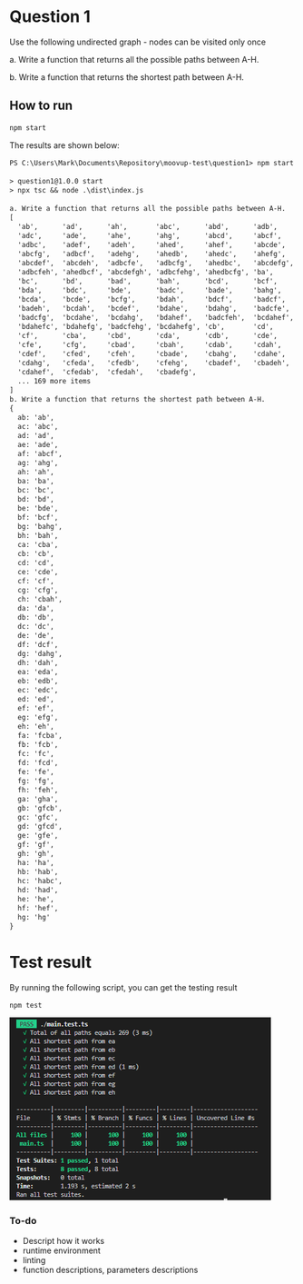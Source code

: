 
# Question 1 
Use the following undirected graph ­- nodes can be visited only once

a. Write a function that returns all the possible paths between A­-H.

b. Write a function that returns the shortest path between A­-H.

## How to run
```javascript
npm start
```

The results are shown below:
```
PS C:\Users\Mark\Documents\Repository\moovup-test\question1> npm start

> question1@1.0.0 start
> npx tsc && node .\dist\index.js

a. Write a function that returns all the possible paths between A­-H.
[
  'ab',      'ad',      'ah',       'abc',      'abd',      'adb',
  'adc',     'ade',     'ahe',      'ahg',      'abcd',     'abcf',
  'adbc',    'adef',    'adeh',     'ahed',     'ahef',     'abcde',
  'abcfg',   'adbcf',   'adehg',    'ahedb',    'ahedc',    'ahefg',
  'abcdef',  'abcdeh',  'adbcfe',   'adbcfg',   'ahedbc',   'abcdefg',
  'adbcfeh', 'ahedbcf', 'abcdefgh', 'adbcfehg', 'ahedbcfg', 'ba',
  'bc',      'bd',      'bad',      'bah',      'bcd',      'bcf',
  'bda',     'bdc',     'bde',      'badc',     'bade',     'bahg',
  'bcda',    'bcde',    'bcfg',     'bdah',     'bdcf',     'badcf',
  'badeh',   'bcdah',   'bcdef',    'bdahe',    'bdahg',    'badcfe',
  'badcfg',  'bcdahe',  'bcdahg',   'bdahef',   'badcfeh',  'bcdahef',
  'bdahefc', 'bdahefg', 'badcfehg', 'bcdahefg', 'cb',       'cd',
  'cf',      'cba',     'cbd',      'cda',      'cdb',      'cde',
  'cfe',     'cfg',     'cbad',     'cbah',     'cdab',     'cdah',
  'cdef',    'cfed',    'cfeh',     'cbade',    'cbahg',    'cdahe',
  'cdahg',   'cfeda',   'cfedb',    'cfehg',    'cbadef',   'cbadeh',
  'cdahef',  'cfedab',  'cfedah',   'cbadefg',
  ... 169 more items
]
b. Write a function that returns the shortest path between A­-H.
{
  ab: 'ab',
  ac: 'abc',
  ad: 'ad',
  ae: 'ade',
  af: 'abcf',
  ag: 'ahg',
  ah: 'ah',
  ba: 'ba',
  bc: 'bc',
  bd: 'bd',
  be: 'bde',
  bf: 'bcf',
  bg: 'bahg',
  bh: 'bah',
  ca: 'cba',
  cb: 'cb',
  cd: 'cd',
  ce: 'cde',
  cf: 'cf',
  cg: 'cfg',
  ch: 'cbah',
  da: 'da',
  db: 'db',
  dc: 'dc',
  de: 'de',
  df: 'dcf',
  dg: 'dahg',
  dh: 'dah',
  ea: 'eda',
  eb: 'edb',
  ec: 'edc',
  ed: 'ed',
  ef: 'ef',
  eg: 'efg',
  eh: 'eh',
  fa: 'fcba',
  fb: 'fcb',
  fc: 'fc',
  fd: 'fcd',
  fe: 'fe',
  fg: 'fg',
  fh: 'feh',
  ga: 'gha',
  gb: 'gfcb',
  gc: 'gfc',
  gd: 'gfcd',
  ge: 'gfe',
  gf: 'gf',
  gh: 'gh',
  ha: 'ha',
  hb: 'hab',
  hc: 'habc',
  hd: 'had',
  he: 'he',
  hf: 'hef',
  hg: 'hg'
}
```

# Test result 

By running the following script, you can get the testing result
```javascript
npm test
```

![alt text](testcases.png)

### To-do
- Descript how it works
- runtime environment
- linting
- function descriptions, parameters descriptions